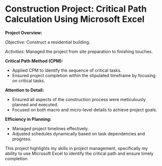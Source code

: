 # Construction Project: Critical Path Calculation Using Microsoft Excel

**Project Overview:**

*Objective:* Construct a residential building.

*Activities:* Managed the project from site preparation to finishing touches.

**Critical Path Method (CPM):**

- Applied CPM to identify the sequence of critical tasks.
- Ensured project completion within the stipulated timeframe by focusing on critical tasks.

**Attention to Detail:**

- Ensured all aspects of the construction process were meticulously planned and executed.
- Focused on both macro and micro-level details to achieve project goals.

**Efficiency in Planning:**

- Managed project timelines effectively.
- Adjusted schedules dynamically based on task dependencies and progress.

This project highlights my skills in project management, specifically my ability to use Microsoft Excel to identify the critical path and ensure timely completion
